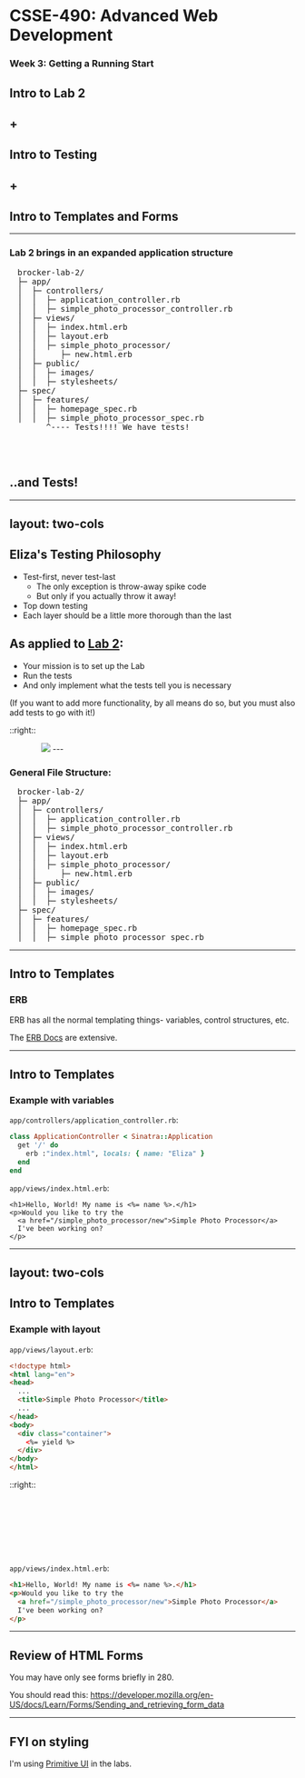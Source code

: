# CSSE-490: Advanced Web Development
### Week 3: Getting a Running Start

## Intro to Lab 2
## +
## Intro to Testing
## +
## Intro to Templates and Forms


---

### Lab 2 brings in an expanded application structure

<pre style="margin-left: 1em;">
brocker-lab-2/
├─ app/
│  ├─ controllers/
│  │  ├─ application_controller.rb
│  │  ├─ simple_photo_processor_controller.rb
│  ├─ views/
│  │  ├─ index.html.erb
│  │  ├─ layout.erb
│  │  ├─ simple_photo_processor/
│  │     ├─ new.html.erb
│  ├─ public/
│  │  ├─ images/
│  │  ├─ stylesheets/
├─ spec/
│  ├─ features/
│  │  ├─ homepage_spec.rb
│  │  ├─ simple_photo_processor_spec.rb
      ^---- Tests!!!! We have tests!
</pre>


<br>
<br>

## ..and Tests!

---
layout: two-cols
---

## Eliza's Testing Philosophy

* Test-first, never test-last
  * The only exception is throw-away spike code
  * But only if you actually throw it away!
* Top down testing
* Each layer should be a little more thorough than the last

## As applied to [Lab 2](https://github.com/elizabrock/CSSE-490/blob/main/labs/lab-01-photo-processing-app.md):

* Your mission is to set up the Lab
* Run the tests
* And only implement what the tests tell you is necessary

(If you want to add more functionality, by all means do so, but you must also add tests to go with it!)

::right::

<img src='/lab-2-workflow.png' style='max-width: 100%; max-height: 28em; margin-left: 4em;'>
---

### General File Structure:
<pre style="margin-left: 1em;">
brocker-lab-2/
├─ app/
│  ├─ controllers/
│  │  ├─ application_controller.rb
│  │  ├─ simple_photo_processor_controller.rb
│  ├─ views/
│  │  ├─ index.html.erb
│  │  ├─ layout.erb
│  │  ├─ simple_photo_processor/
│  │     ├─ new.html.erb
│  ├─ public/
│  │  ├─ images/
│  │  ├─ stylesheets/
├─ spec/
│  ├─ features/
│  │  ├─ homepage_spec.rb
│  │  ├─ simple_photo_processor_spec.rb
</pre>

---

## Intro to Templates
### ERB

ERB has all the normal templating things- variables, control structures, etc.

The [ERB Docs](https://jinja.palletsprojects.com/en/3.0.x/) are extensive.


---

## Intro to Templates

### Example with variables

`app/controllers/application_controller.rb`:
```ruby
class ApplicationController < Sinatra::Application
  get '/' do
    erb :"index.html", locals: { name: "Eliza" }
  end
end
```

`app/views/index.html.erb`:
```erb
<h1>Hello, World! My name is <%= name %>.</h1>
<p>Would you like to try the
  <a href="/simple_photo_processor/new">Simple Photo Processor</a>
  I've been working on?
</p>
```
---
layout: two-cols
---

## Intro to Templates

### Example with layout

`app/views/layout.erb`:
```html
<!doctype html>
<html lang="en">
<head>
  ...
  <title>Simple Photo Processor</title>
  ...
</head>
<body>
  <div class="container">
    <%= yield %>
  </div>
</body>
</html>
```

::right::

<br />
<br />
<br />
<br />
<br />
<br />

`app/views/index.html.erb`:

```html
<h1>Hello, World! My name is <%= name %>.</h1>
<p>Would you like to try the
  <a href="/simple_photo_processor/new">Simple Photo Processor</a>
  I've been working on?
</p>
```

---

## Review of HTML Forms

You may have only see forms briefly in 280.

You should read this: https://developer.mozilla.org/en-US/docs/Learn/Forms/Sending_and_retrieving_form_data

---

## FYI on styling

I'm using [Primitive UI](https://taniarascia.github.io/primitive/) in the labs.

